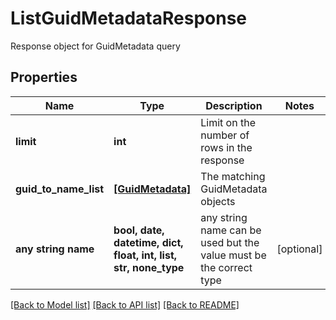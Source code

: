 # ListGuidMetadataResponse

Response object for GuidMetadata query

## Properties
Name | Type | Description | Notes
------------ | ------------- | ------------- | -------------
**limit** | **int** | Limit on the number of rows in the response | 
**guid_to_name_list** | [**[GuidMetadata]**](GuidMetadata.md) | The matching GuidMetadata objects | 
**any string name** | **bool, date, datetime, dict, float, int, list, str, none_type** | any string name can be used but the value must be the correct type | [optional]

[[Back to Model list]](../README.md#documentation-for-models) [[Back to API list]](../README.md#documentation-for-api-endpoints) [[Back to README]](../README.md)


